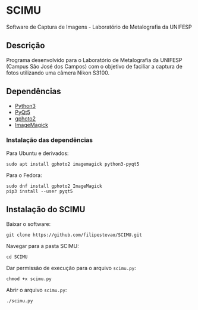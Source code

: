 # SCIMU

Software de Captura de Imagens - Laboratório de Metalografia da UNIFESP

## Descrição

Programa desenvolvido para o Laboratório de Metalografia da UNIFESP (Campus São José dos Campos) com o objetivo de faciliar a captura de fotos utilizando uma câmera Nikon S3100.

## Dependências

* [Python3](https://www.python.org/)
* [PyQt5](https://pypi.org/project/PyQt5/)
* [gphoto2](http://gphoto.org/)
* [ImageMagick](https://imagemagick.org/)

### Instalação das dependências

Para Ubuntu e derivados:
```
sudo apt install gphoto2 imagemagick python3-pyqt5
```

Para o Fedora:
```
sudo dnf install gphoto2 ImageMagick
pip3 install --user pyqt5
```

## Instalação do SCIMU

Baixar o software:
```
git clone https://github.com/filipestevao/SCIMU.git
```
Navegar para a pasta SCIMU:
```
cd SCIMU
```
Dar permissão de execução para o arquivo `scimu.py`:
```
chmod +x scimu.py
```
Abrir o arquivo `scimu.py`:
```
./scimu.py
```
